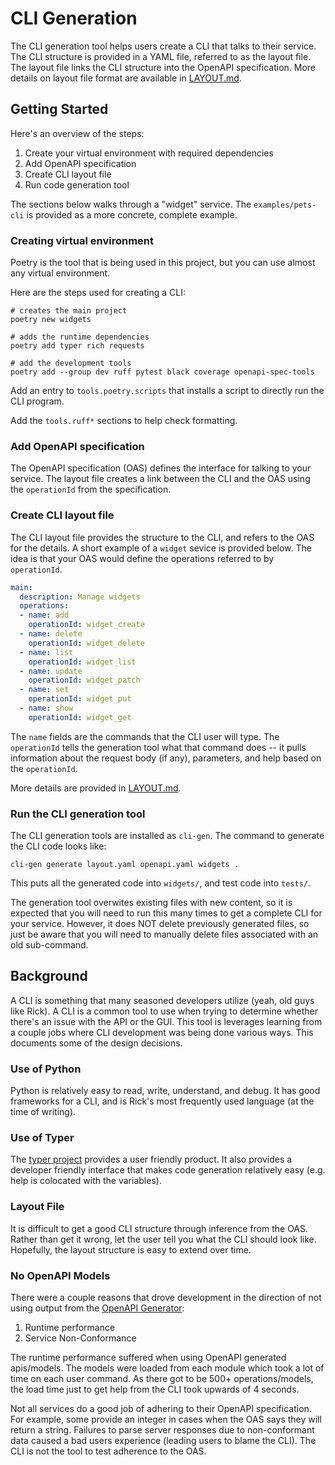 # CLI Generation

The CLI generation tool helps users create a CLI that talks to their service. The CLI structure is provided in a YAML file, referred to as the layout file. The layout file links the CLI structure into the OpenAPI specification. More details on layout file format are available in [LAYOUT.md](LAYOUT.md).

## Getting Started

Here's an overview of the steps:
1. Create your virtual environment with required dependencies
1. Add OpenAPI specification
1. Create CLI layout file
1. Run code generation tool

The sections below walks through a "widget" service. The `examples/pets-cli` is provided as a more concrete, complete example.

### Creating virtual environment

Poetry is the tool that is being used in this project, but you can use almost any virtual environment.

Here are the steps used for creating a CLI:
```terminal
# creates the main project
poetry new widgets

# adds the runtime dependencies
poetry add typer rich requests

# add the development tools
poetry add --group dev ruff pytest black coverage openapi-spec-tools
```

Add an entry to `tools.poetry.scripts` that installs a script to directly run the CLI program.

Add the `tools.ruff*` sections to help check formatting.

### Add OpenAPI specification

The OpenAPI specification (OAS) defines the interface for talking to your service. The layout file creates a link between the CLI and the OAS using the `operationId` from the specification.

### Create CLI layout file

The CLI layout file provides the structure to the CLI, and refers to the OAS for the details. A short example of a `widget` sevice is provided below. The idea is that your OAS would define the operations referred to by `operationId`.

```yaml
main:
  description: Manage widgets
  operations:
  - name: add
    operationId: widget_create
  - name: delete
    operationId: widget_delete
  - name: list
    operationId: widget_list
  - name: update
    operationId: widget_patch
  - name: set
    operationId: widget_put
  - name: show
    operationId: widget_get
```

The `name` fields are the commands that the CLI user will type. The `operationId` tells the generation tool what that command does -- it pulls information about the request body (if any), parameters, and help based on the `operationId`.

More details are provided in [LAYOUT.md](LAYOUT.md).

### Run the CLI generation tool

The CLI generation tools are installed as `cli-gen`. The command to generate the CLI code looks like:
```terminal
cli-gen generate layout.yaml openapi.yaml widgets .
```

This puts all the generated code into `widgets/`, and test code into `tests/`.

The generation tool overwites existing files with new content, so it is expected that you will need to run this many times to get a complete CLI for your service. However, it does NOT delete previously generated files, so just be aware that you will need to manually delete files associated with an old sub-command.

## Background

A CLI is something that many seasoned developers utilize (yeah, old guys like Rick). A CLI is a common tool to use when trying to determine whether there's an issue with the API or the GUI. This tool is leverages learning from a couple jobs where CLI development was being done various ways. This documents some of the design decisions.

### Use of Python

Python is relatively easy to read, write, understand, and debug. It has good frameworks for a CLI, and is Rick's most frequently used language (at the time of writing).

### Use of Typer

The [typer project](https://github.com/fastapi/typer) provides a user friendly product. It also provides a developer friendly interface that makes code generation relatively easy (e.g. help is colocated with the variables).

### Layout File

It is difficult to get a good CLI structure through inference from the OAS. Rather than get it wrong, let the user tell you what the CLI should look like. Hopefully, the layout structure is easy to extend over time. 

### No OpenAPI Models

There were a couple reasons that drove development in the direction of not using output from the [OpenAPI Generator](https://github.com/OpenAPITools/openapi-generator):
1. Runtime performance
1. Service Non-Conformance

The runtime performance suffered when using OpenAPI generated apis/models. The models were loaded from each module which took a lot of time on each user command. As there got to be 500+ operations/models, the load time just to get help from the CLI took upwards of 4 seconds.

Not all services do a good job of adhering to their OpenAPI specification. For example, some provide an integer in cases when the OAS says they will return a string. Failures to parse server responses due to non-conformant data caused a bad users experience (leading users to blame the CLI). The CLI is not the tool to test adherence to the OAS.
